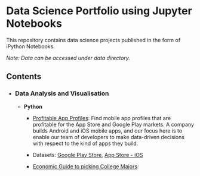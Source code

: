 # Data Science Portfolio using Jupyter Notebooks
This repository contains data science projects published in the form of iPython Notebooks.

_Note: Data can be accessed under data directory._

## Contents

- ### Data Analysis and Visualisation
	- __Python__
		- [Profitable App Profiles](https://github.com/durgeshM-ai/Data-Science-Projects/blob/master/ProfitableAppProfiles.ipynb): Find mobile app profiles that are profitable for the App Store and Google Play markets. A company builds Android and iOS mobile apps, and our focus here is to enable our team of developers to make data-driven decisions with respect to the kind of apps they build.
		- Datasets: [Google Play Store](https://www.kaggle.com/lava18/google-play-store-apps), [App Store - iOS]()

		- [Economic Guide to picking College Majors](): 
